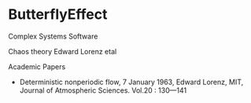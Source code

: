 # ButterflyEffect
Complex Systems Software

Chaos theory Edward Lorenz etal

Academic Papers
* Deterministic nonperiodic flow, 7 January 1963, Edward Lorenz, MIT, Journal of Atmospheric Sciences. Vol.20 : 130—141
